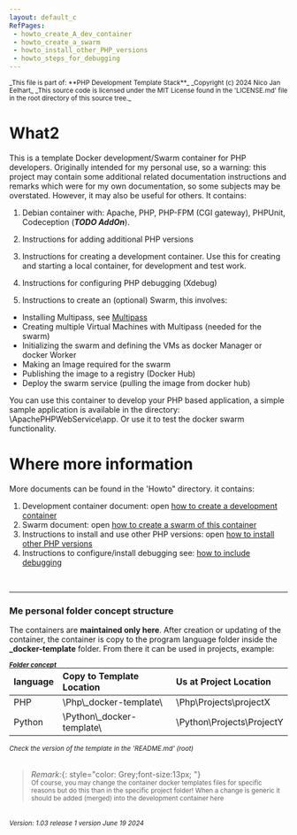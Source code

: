 ```yaml
---
layout: default_c
RefPages:
 - howto_create_A_dev_container
 - howto_create_a_swarm
 - howto_install_other_PHP_versions
 - howto_steps_for_debugging
--- 
```


<small>
_This file is part of: **PHP Development Template Stack**_
_Copyright (c) 2024 Nico Jan Eelhart_
_This source code is licensed under the MIT License found in the  'LICENSE.md' file in the root directory of this source tree._
</small>
<br>

 
# What2
This is a template Docker development/Swarm container for PHP developers. Originally intended for my personal use, so a warning: this project may contain some additional related documentation instructions and remarks which were for my own documentation, so some subjects may be overstated. However, it may also be useful for others. It contains:


1. Debian container with: Apache, PHP, PHP-FPM (CGI gateway), PHPUnit, Codeception (***TODO  AddOn***).

1. Instructions for adding additional PHP versions

1. Instructions for creating a development container. 
Use this for creating and starting a local container, for development and test work. 

1. Instructions for configuring PHP debugging (Xdebug)

1. Instructions to create an (optional) Swarm, this involves: 
- Installing Multipass, see [Multipass](https://multipass.run/) 
- Creating multiple Virtual Machines with Multipass (needed for the swarm) 
- Initializing the swarm and defining the VMs as docker Manager or docker Worker
- Making an Image required for the swarm
- Publishing the image to a registry (Docker Hub)
- Deploy the swarm service (pulling the image from docker hub)

You can use this container to develop your PHP based application, a simple sample application is available in the directory: \ApachePHPWebService\app. Or use it to test the docker swarm functionality.


# Where more information
More documents can be found in the 'Howto" directory. it contains:
1. Development container document: open [how to create a development container](./Howtos/howto_create_A_dev_container) 
2. Swarm document: open [how to create a swarm of this container](./Howtos/howto_create_a_swarm)
3. Instructions to install and use other PHP versions: open [how to install other PHP versions](./Howtos/howto_install_other_PHP_versions)
4. Instructions to configure/install debugging see: [how to include debugging](./Howtos/howto_steps_for_debugging)
<br>

----

### Me personal folder concept structure
The containers are **maintained only here**. After creation or updating of the container, the container is copy to the program language folder inside the   **\_docker-template** folder. From there it can be used in projects, example:

<small style="display: block; margin-bottom: -18px;"><b><i>Folder concept</i></b></small>

|**language**| **Copy to Template Location** | **Us at Project Location**|
|:--------| :-------------- | :-------------------- |
|PHP    | \Php\\_docker-template\ 		| \Php\Projects\projectX |
|Python  | \Python\\_docker-template\ 	| \Python\Projects\ProjectY |

<small><i>Check the version of the template in the 'README.md' (root)</i></small> <br><br>


> *Remark:*{: style="color: Grey;font-size:13px; "} <br>
> <small>Of course, you may change the container docker templates files for specific reasons but do this than in the specific project folder! When a change is generic it should be added (merged) into the development container here</small>


<br>
<small><i>Version: 1.03 release 1 version June 19 2024 </i></small>

<!--
<br><br><br>
# Table of content
* Table of Contents
{:toc}
-->
